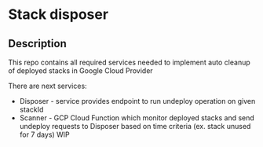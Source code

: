 # Stack disposer

## Description

This repo contains all required services needed to implement auto cleanup of deployed stacks in Google Cloud Provider

There are next services:

* Disposer - service provides endpoint to run undeploy operation on given stackId
* Scanner - GCP Cloud Function which monitor deployed stacks and send undeploy requests to Disposer based on time criteria (ex. stack unused for 7 days) WIP
